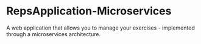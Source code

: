 # RepsApplication-Microservices
A web application that allows you to manage your exercises - implemented through a microservices architecture.
